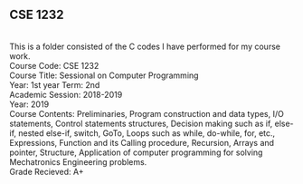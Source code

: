 ## CSE 1232 

<br>This is a folder consisted of the C codes I have performed for my course work.
<br>Course Code: CSE 1232
<br>Course Title: Sessional on Computer Programming
<br>Year: 1st year  Term: 2nd
<br>Academic Session: 2018-2019
<br>Year: 2019
<br>Course Contents: Preliminaries, Program construction and data types, I/O statements, Control statements structures, Decision making such as if, else-if, nested else-if, switch, GoTo, Loops such as while, do-while, for, etc., Expressions, Function and its Calling procedure, Recursion, Arrays and pointer, Structure, Application of computer programming for solving Mechatronics Engineering problems.
<br>Grade Recieved: A+
